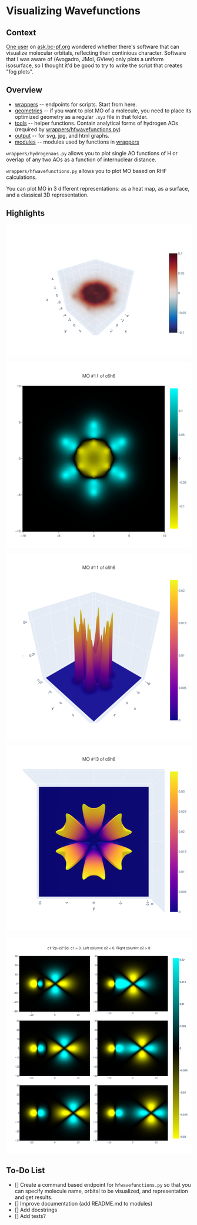 # Visualizing Wavefunctions

## Context

[One user](https://ask.bc-pf.org/u/sammael/summary) on [ask.bc-pf.org](https://ask.bc-pf.org) wondered whether there's software that can visualize molecular orbitals, reflecting their continious character. Software that I was aware of (Avogadro, JMol, GView) only plots a uniform isosurface, so I thought it'd be good to try to write the script that creates "fog plots".

## Overview

- [wrappers](wrappers/) -- endpoints for scripts. Start from here.
- [geometries](geometries/) -- if you want to plot MO of a molecule, you need to place its optimized geometry as a regular `.xyz` file in that folder.
- [tools](tools/) -- helper functions. Contain analytical forms of hydrogen AOs (required by [wrappers/hfwavefunctions.py](wrappers/hfwavefunctions.py))
- [output](output/) -- for svg, jpg, and html graphs.
- [modules](modules/) -- modules used by functions in [wrappers](wrappers/)

`wrappers/hydrogenaos.py` allows you to plot single AO functions of H or overlap of any two AOs as a function of internuclear distance. 

`wrappers/hfwavefunctions.py` allows you to plot MO based on RHF calculations.

You can plot MO in 3 different representations: as a heat map, as a surface, and a classical 3D representation.

## Highlights

![Benzene MO 6 Volume](output/svg/c6h6/c6h6-mo-6-volume.svg)

![Benzene MO 11 Heatmap](output/svg/c6h6/c6h6-mo-11-heatmap.svg)

![Benzene MO 11 Surface](output/svg/c6h6/c6h6-mo-11-surface.svg)

![Benzene MO 13 Surface (Above)](output/svg/c6h6/c6h6-mo-13-surface-above.svg)

![H 2p-3d interaction](output/svg/hydrogen/h210-320.svg)

## To-Do List

- [] Create a command based endpoint for `hfwavefunctions.py` so that you can specify molecule name, orbital to be visualized, and representation and get results.
- [] Improve documentation (add README.md to modules)
- [] Add docstrings
- [] Add tests?
